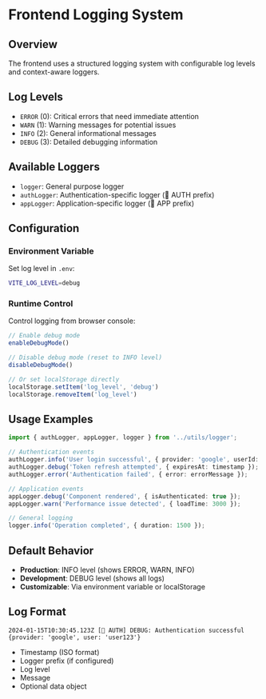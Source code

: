 # Frontend Logging System

## Overview

The frontend uses a structured logging system with configurable log levels and context-aware loggers.

## Log Levels

- `ERROR` (0): Critical errors that need immediate attention
- `WARN` (1): Warning messages for potential issues
- `INFO` (2): General informational messages
- `DEBUG` (3): Detailed debugging information

## Available Loggers

- `logger`: General purpose logger
- `authLogger`: Authentication-specific logger (🔐 AUTH prefix)
- `appLogger`: Application-specific logger (📱 APP prefix)

## Configuration

### Environment Variable
Set log level in `.env`:
```bash
VITE_LOG_LEVEL=debug
```

### Runtime Control
Control logging from browser console:
```javascript
// Enable debug mode
enableDebugMode()

// Disable debug mode (reset to INFO level)
disableDebugMode()

// Or set localStorage directly
localStorage.setItem('log_level', 'debug')
localStorage.removeItem('log_level')
```

## Usage Examples

```typescript
import { authLogger, appLogger, logger } from '../utils/logger';

// Authentication events
authLogger.info('User login successful', { provider: 'google', userId: '123' });
authLogger.debug('Token refresh attempted', { expiresAt: timestamp });
authLogger.error('Authentication failed', { error: errorMessage });

// Application events
appLogger.debug('Component rendered', { isAuthenticated: true });
appLogger.warn('Performance issue detected', { loadTime: 3000 });

// General logging
logger.info('Operation completed', { duration: 1500 });
```

## Default Behavior

- **Production**: INFO level (shows ERROR, WARN, INFO)
- **Development**: DEBUG level (shows all logs)
- **Customizable**: Via environment variable or localStorage

## Log Format

```
2024-01-15T10:30:45.123Z [🔐 AUTH] DEBUG: Authentication successful {provider: 'google', user: 'user123'}
```

- Timestamp (ISO format)
- Logger prefix (if configured)
- Log level
- Message
- Optional data object